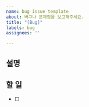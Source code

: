 ```yaml
---
name: bug issue template
about: 버그나 문제점을 보고해주세요.
title: "[Bug]"
labels: bug
assignees: ''

---
```


## 설명

## 할 일
- [ ]